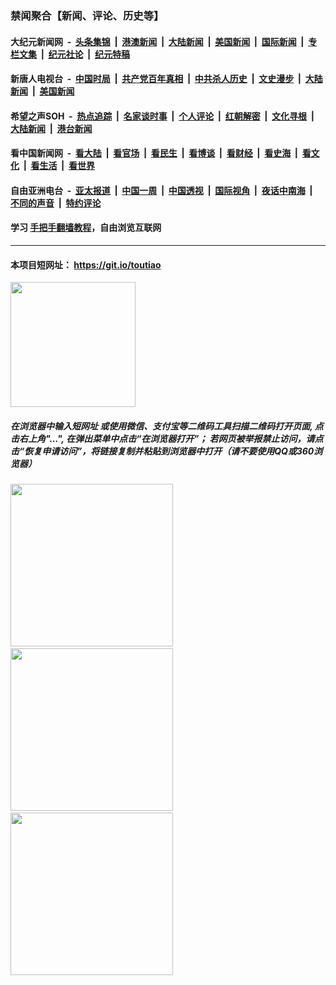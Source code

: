 ### 禁闻聚合【新闻、评论、历史等】

#### 大纪元新闻网 &nbsp;-&nbsp; [头条集锦](indexes/E头条集锦.md?t=02251402) &nbsp;|&nbsp; [港澳新闻](indexes/E港澳新闻.md?t=02251402)  &nbsp;|&nbsp; [大陆新闻](indexes/E大陆新闻.md?t=02251402) &nbsp;|&nbsp; [美国新闻](indexes/E美国新闻.md?t=02251402) &nbsp;|&nbsp; [国际新闻](indexes/E国际新闻.md?t=02251402) &nbsp;|&nbsp; [专栏文集](indexes/E专栏文集.md?t=02251402) &nbsp;|&nbsp; [纪元社论](indexes/E纪元社论.md?t=02251402) &nbsp;|&nbsp; [纪元特稿](indexes/E纪元特稿.md?t=02251402) 

#### 新唐人电视台 &nbsp;-&nbsp; [中国时局](indexes/N中国时局.md?t=02251402) &nbsp;|&nbsp; [共产党百年真相](indexes/N共产党百年真相.md?t=02251402) &nbsp;|&nbsp; [中共杀人历史](indexes/N中共杀人历史.md?t=02251402) &nbsp;|&nbsp; [文史漫步](indexes/N文史漫步.md?t=02251402) &nbsp;|&nbsp; [大陆新闻](indexes/N大陆新闻.md?t=02251402) &nbsp;|&nbsp; [美国新闻](indexes/N美国新闻.md?t=02251402)

#### 希望之声SOH &nbsp;-&nbsp; [热点追踪](indexes/H热点追踪.md?t=02251402) &nbsp;|&nbsp; [名家谈时事](indexes/H名家谈时事.md?t=02251402) &nbsp;|&nbsp; [个人评论](indexes/H个人评论.md?t=02251402)  &nbsp;|&nbsp; [红朝解密](indexes/H红朝解密.md?t=02251402) &nbsp;|&nbsp; [文化寻根](indexes/H文化寻根.md?t=02251402) &nbsp;|&nbsp; [大陆新闻](indexes/H大陆新闻.md?t=02251402) &nbsp;|&nbsp; [港台新闻](indexes/H港台新闻.md?t=02251402)

#### 看中国新闻网 &nbsp;-&nbsp; [看大陆](indexes/S看大陆.md?t=02251402) &nbsp;|&nbsp; [看官场](indexes/S看官场.md?t=02251402) &nbsp;|&nbsp; [看民生](indexes/S看民生.md?t=02251402)  &nbsp;|&nbsp; [看博谈](indexes/S看博谈.md?t=02251402) &nbsp;|&nbsp; [看财经](indexes/S看财经.md?t=02251402) &nbsp;|&nbsp; [看史海](indexes/S看史海.md?t=02251402) &nbsp;|&nbsp; [看文化](indexes/S看文化.md?t=02251402) &nbsp;|&nbsp; [看生活](indexes/S看生活.md?t=02251402) &nbsp;|&nbsp; [看世界](indexes/S看世界.md?t=02251402)

#### 自由亚洲电台 &nbsp;-&nbsp; [亚太报道](indexes/R亚太报道.md?t=02251402) &nbsp;|&nbsp; [中国一周](indexes/R中国一周.md?t=02251402) &nbsp;|&nbsp; [中国透视](indexes/R中国透视.md?t=02251402)  &nbsp;|&nbsp; [国际视角](indexes/R国际视角.md?t=02251402) &nbsp;|&nbsp; [夜话中南海](indexes/R夜话中南海.md?t=02251402) &nbsp;|&nbsp; [不同的声音](indexes/R不同的声音.md?t=02251402) &nbsp;|&nbsp; [特约评论](indexes/R特约评论.md?t=02251402)

#### 学习 [手把手翻墙教程](https://github.com/gfw-breaker/guides/wiki)，自由浏览互联网

----

#### 本项目短网址： https://git.io/toutiao
<img src="https://raw.githubusercontent.com/gfw-breaker/banned-news/master/scripts/img/qr.png" width="200px"/>  

##### 在浏览器中输入短网址 或使用微信、支付宝等二维码工具扫描二维码打开页面, 点击右上角"...", 在弹出菜单中点击“在浏览器打开”； 若网页被举报禁止访问，请点击“恢复申请访问”，将链接复制并粘贴到浏览器中打开（请不要使用QQ或360浏览器）

<img src="https://raw.githubusercontent.com/gfw-breaker/banned-news/master/scripts/img/1.png" width="260px"/> &nbsp; <img src="https://raw.githubusercontent.com/gfw-breaker/banned-news/master/scripts/img/2.png" width="260px"/> &nbsp; <img src="https://raw.githubusercontent.com/gfw-breaker/banned-news/master/scripts/img/3.png" width="260px"/>
